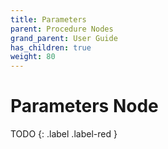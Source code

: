 ```yaml
---
title: Parameters
parent: Procedure Nodes
grand_parent: User Guide
has_children: true
weight: 80
---
```

# Parameters Node

TODO
{: .label .label-red }
